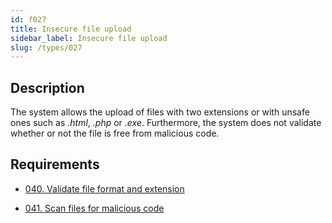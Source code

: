 ```yaml
---
id: f027
title: Insecure file upload
sidebar_label: Insecure file upload
slug: /types/027
---
```


## Description

The system allows the upload of files
with two extensions or with unsafe ones
such as *.html*, *.php* or *.exe*.
Furthermore,
the system does not validate
whether or not the file is free
from malicious code.

## Requirements

- [040. Validate file format and extension](/criteria/files/040)

- [041. Scan files for malicious code](/criteria/files/041)
